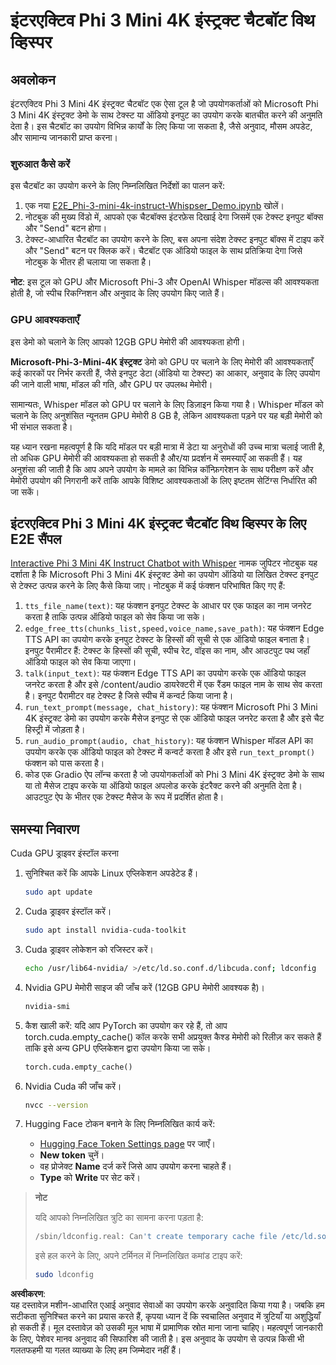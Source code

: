 # इंटरएक्टिव Phi 3 Mini 4K इंस्ट्रक्ट चैटबॉट विथ व्हिस्पर

## अवलोकन

इंटरएक्टिव Phi 3 Mini 4K इंस्ट्रक्ट चैटबॉट एक ऐसा टूल है जो उपयोगकर्ताओं को Microsoft Phi 3 Mini 4K इंस्ट्रक्ट डेमो के साथ टेक्स्ट या ऑडियो इनपुट का उपयोग करके बातचीत करने की अनुमति देता है। इस चैटबॉट का उपयोग विभिन्न कार्यों के लिए किया जा सकता है, जैसे अनुवाद, मौसम अपडेट, और सामान्य जानकारी प्राप्त करना।

### शुरुआत कैसे करें

इस चैटबॉट का उपयोग करने के लिए निम्नलिखित निर्देशों का पालन करें:

1. एक नया [E2E_Phi-3-mini-4k-instruct-Whispser_Demo.ipynb](https://github.com/microsoft/Phi-3CookBook/blob/main/code/06.E2E/E2E_Phi-3-mini-4k-instruct-Whispser_Demo.ipynb) खोलें।
2. नोटबुक की मुख्य विंडो में, आपको एक चैटबॉक्स इंटरफ़ेस दिखाई देगा जिसमें एक टेक्स्ट इनपुट बॉक्स और "Send" बटन होगा।
3. टेक्स्ट-आधारित चैटबॉट का उपयोग करने के लिए, बस अपना संदेश टेक्स्ट इनपुट बॉक्स में टाइप करें और "Send" बटन पर क्लिक करें। चैटबॉट एक ऑडियो फाइल के साथ प्रतिक्रिया देगा जिसे नोटबुक के भीतर ही चलाया जा सकता है।

**नोट**: इस टूल को GPU और Microsoft Phi-3 और OpenAI Whisper मॉडल्स की आवश्यकता होती है, जो स्पीच रिकग्निशन और अनुवाद के लिए उपयोग किए जाते हैं।

### GPU आवश्यकताएँ

इस डेमो को चलाने के लिए आपको 12GB GPU मेमोरी की आवश्यकता होगी।

**Microsoft-Phi-3-Mini-4K इंस्ट्रक्ट** डेमो को GPU पर चलाने के लिए मेमोरी की आवश्यकताएँ कई कारकों पर निर्भर करती हैं, जैसे इनपुट डेटा (ऑडियो या टेक्स्ट) का आकार, अनुवाद के लिए उपयोग की जाने वाली भाषा, मॉडल की गति, और GPU पर उपलब्ध मेमोरी।

सामान्यतः, Whisper मॉडल को GPU पर चलाने के लिए डिज़ाइन किया गया है। Whisper मॉडल को चलाने के लिए अनुशंसित न्यूनतम GPU मेमोरी 8 GB है, लेकिन आवश्यकता पड़ने पर यह बड़ी मेमोरी को भी संभाल सकता है।

यह ध्यान रखना महत्वपूर्ण है कि यदि मॉडल पर बड़ी मात्रा में डेटा या अनुरोधों की उच्च मात्रा चलाई जाती है, तो अधिक GPU मेमोरी की आवश्यकता हो सकती है और/या प्रदर्शन में समस्याएँ आ सकती हैं। यह अनुशंसा की जाती है कि आप अपने उपयोग के मामले का विभिन्न कॉन्फ़िगरेशन के साथ परीक्षण करें और मेमोरी उपयोग की निगरानी करें ताकि आपके विशिष्ट आवश्यकताओं के लिए इष्टतम सेटिंग्स निर्धारित की जा सकें।

## इंटरएक्टिव Phi 3 Mini 4K इंस्ट्रक्ट चैटबॉट विथ व्हिस्पर के लिए E2E सैंपल

[Interactive Phi 3 Mini 4K Instruct Chatbot with Whisper](https://github.com/microsoft/Phi-3CookBook/blob/main/code/06.E2E/E2E_Phi-3-mini-4k-instruct-Whispser_Demo.ipynb) नामक जुपिटर नोटबुक यह दर्शाता है कि Microsoft Phi 3 Mini 4K इंस्ट्रक्ट डेमो का उपयोग ऑडियो या लिखित टेक्स्ट इनपुट से टेक्स्ट उत्पन्न करने के लिए कैसे किया जाए। नोटबुक में कई फंक्शन परिभाषित किए गए हैं:

1. `tts_file_name(text)`: यह फंक्शन इनपुट टेक्स्ट के आधार पर एक फाइल का नाम जनरेट करता है ताकि उत्पन्न ऑडियो फाइल को सेव किया जा सके।
2. `edge_free_tts(chunks_list,speed,voice_name,save_path)`: यह फंक्शन Edge TTS API का उपयोग करके इनपुट टेक्स्ट के हिस्सों की सूची से एक ऑडियो फाइल बनाता है। इनपुट पैरामीटर हैं: टेक्स्ट के हिस्सों की सूची, स्पीच रेट, वॉइस का नाम, और आउटपुट पथ जहाँ ऑडियो फाइल को सेव किया जाएगा।
3. `talk(input_text)`: यह फंक्शन Edge TTS API का उपयोग करके एक ऑडियो फाइल जनरेट करता है और इसे /content/audio डायरेक्टरी में एक रैंडम फाइल नाम के साथ सेव करता है। इनपुट पैरामीटर वह टेक्स्ट है जिसे स्पीच में कन्वर्ट किया जाना है।
4. `run_text_prompt(message, chat_history)`: यह फंक्शन Microsoft Phi 3 Mini 4K इंस्ट्रक्ट डेमो का उपयोग करके मैसेज इनपुट से एक ऑडियो फाइल जनरेट करता है और इसे चैट हिस्ट्री में जोड़ता है।
5. `run_audio_prompt(audio, chat_history)`: यह फंक्शन Whisper मॉडल API का उपयोग करके एक ऑडियो फाइल को टेक्स्ट में कन्वर्ट करता है और इसे `run_text_prompt()` फंक्शन को पास करता है।
6. कोड एक Gradio ऐप लॉन्च करता है जो उपयोगकर्ताओं को Phi 3 Mini 4K इंस्ट्रक्ट डेमो के साथ या तो मैसेज टाइप करके या ऑडियो फाइल अपलोड करके इंटरैक्ट करने की अनुमति देता है। आउटपुट ऐप के भीतर एक टेक्स्ट मैसेज के रूप में प्रदर्शित होता है।

## समस्या निवारण

Cuda GPU ड्राइवर इंस्टॉल करना

1. सुनिश्चित करें कि आपके Linux एप्लिकेशन अपडेटेड हैं।

    ```bash
    sudo apt update
    ```

2. Cuda ड्राइवर इंस्टॉल करें।

    ```bash
    sudo apt install nvidia-cuda-toolkit
    ```

3. Cuda ड्राइवर लोकेशन को रजिस्टर करें।

    ```bash
    echo /usr/lib64-nvidia/ >/etc/ld.so.conf.d/libcuda.conf; ldconfig
    ```

4. Nvidia GPU मेमोरी साइज की जाँच करें (12GB GPU मेमोरी आवश्यक है)।

    ```bash
    nvidia-smi
    ```

5. कैश खाली करें: यदि आप PyTorch का उपयोग कर रहे हैं, तो आप torch.cuda.empty_cache() कॉल करके सभी अप्रयुक्त कैश्ड मेमोरी को रिलीज़ कर सकते हैं ताकि इसे अन्य GPU एप्लिकेशन द्वारा उपयोग किया जा सके।

    ```python
    torch.cuda.empty_cache() 
    ```

6. Nvidia Cuda की जाँच करें।

    ```bash
    nvcc --version
    ```

7. Hugging Face टोकन बनाने के लिए निम्नलिखित कार्य करें:

    - [Hugging Face Token Settings page](https://huggingface.co/settings/tokens?WT.mc_id=aiml-137032-kinfeylo) पर जाएँ।
    - **New token** चुनें।
    - वह प्रोजेक्ट **Name** दर्ज करें जिसे आप उपयोग करना चाहते हैं।
    - **Type** को **Write** पर सेट करें।

> **नोट**
>
> यदि आपको निम्नलिखित त्रुटि का सामना करना पड़ता है:
>
> ```bash
> /sbin/ldconfig.real: Can't create temporary cache file /etc/ld.so.cache~: Permission denied 
> ```
>
> इसे हल करने के लिए, अपने टर्मिनल में निम्नलिखित कमांड टाइप करें:
>
> ```bash
> sudo ldconfig
> ```

**अस्वीकरण**:  
यह दस्तावेज़ मशीन-आधारित एआई अनुवाद सेवाओं का उपयोग करके अनुवादित किया गया है। जबकि हम सटीकता सुनिश्चित करने का प्रयास करते हैं, कृपया ध्यान दें कि स्वचालित अनुवाद में त्रुटियाँ या अशुद्धियाँ हो सकती हैं। मूल दस्तावेज़ को उसकी मूल भाषा में प्रामाणिक स्रोत माना जाना चाहिए। महत्वपूर्ण जानकारी के लिए, पेशेवर मानव अनुवाद की सिफारिश की जाती है। इस अनुवाद के उपयोग से उत्पन्न किसी भी गलतफहमी या गलत व्याख्या के लिए हम जिम्मेदार नहीं हैं।